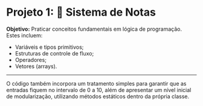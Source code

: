 # Projeto 1: 📗 Sistema de Notas

**Objetivo:** Praticar conceitos fundamentais em 
lógica de programação. Estes incluem: 
- Variáveis e tipos primitivos;
- Estruturas de controle de fluxo;
- Operadores;
- Vetores (arrays).

****

O código também incorpora um tratamento simples para garantir que as entradas fiquem no intervalo de 0 a 10, além de apresentar um nível inicial de modularização, utilizando métodos estáticos dentro da própria classe.
